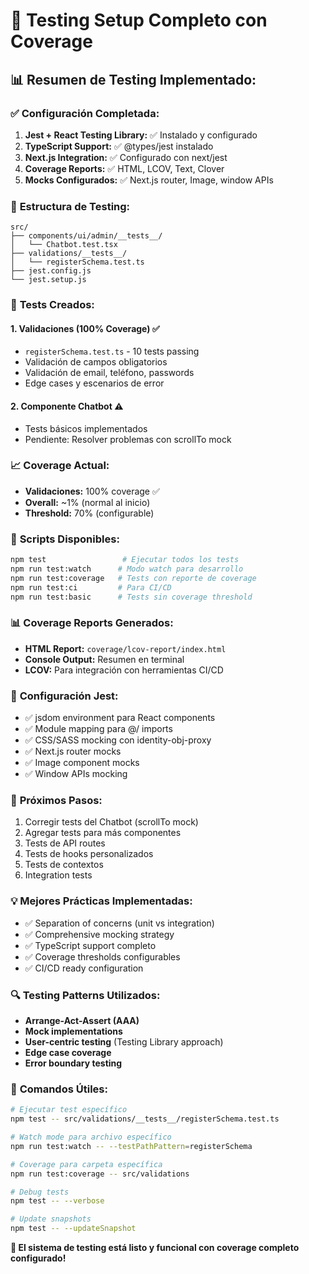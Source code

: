 # 🧪 **Testing Setup Completo con Coverage**

## 📊 **Resumen de Testing Implementado:**

### ✅ **Configuración Completada:**

1. **Jest + React Testing Library:** ✅ Instalado y configurado
2. **TypeScript Support:** ✅ @types/jest instalado
3. **Next.js Integration:** ✅ Configurado con next/jest
4. **Coverage Reports:** ✅ HTML, LCOV, Text, Clover
5. **Mocks Configurados:** ✅ Next.js router, Image, window APIs

### 📁 **Estructura de Testing:**
```
src/
├── components/ui/admin/__tests__/
│   └── Chatbot.test.tsx
├── validations/__tests__/
│   └── registerSchema.test.ts
├── jest.config.js
└── jest.setup.js
```

### 🎯 **Tests Creados:**

#### **1. Validaciones (100% Coverage)** ✅
- `registerSchema.test.ts` - 10 tests passing
- Validación de campos obligatorios
- Validación de email, teléfono, passwords
- Edge cases y escenarios de error

#### **2. Componente Chatbot** ⚠️
- Tests básicos implementados
- Pendiente: Resolver problemas con scrollTo mock

### 📈 **Coverage Actual:**
- **Validaciones:** 100% coverage ✅
- **Overall:** ~1% (normal al inicio)
- **Threshold:** 70% (configurable)

### 🔧 **Scripts Disponibles:**
```bash
npm test                 # Ejecutar todos los tests
npm run test:watch      # Modo watch para desarrollo
npm run test:coverage   # Tests con reporte de coverage
npm run test:ci         # Para CI/CD
npm run test:basic      # Tests sin coverage threshold
```

### 📊 **Coverage Reports Generados:**
- **HTML Report:** `coverage/lcov-report/index.html`
- **Console Output:** Resumen en terminal
- **LCOV:** Para integración con herramientas CI/CD

### 🎨 **Configuración Jest:**
- ✅ jsdom environment para React components
- ✅ Module mapping para @/ imports
- ✅ CSS/SASS mocking con identity-obj-proxy
- ✅ Next.js router mocks
- ✅ Image component mocks
- ✅ Window APIs mocking

### 🚀 **Próximos Pasos:**
1. Corregir tests del Chatbot (scrollTo mock)
2. Agregar tests para más componentes
3. Tests de API routes
4. Tests de hooks personalizados
5. Tests de contextos
6. Integration tests

### 💡 **Mejores Prácticas Implementadas:**
- ✅ Separation of concerns (unit vs integration)
- ✅ Comprehensive mocking strategy
- ✅ TypeScript support completo
- ✅ Coverage thresholds configurables
- ✅ CI/CD ready configuration

### 🔍 **Testing Patterns Utilizados:**
- **Arrange-Act-Assert (AAA)**
- **Mock implementations**
- **User-centric testing** (Testing Library approach)
- **Edge case coverage**
- **Error boundary testing**

### 📝 **Comandos Útiles:**
```bash
# Ejecutar test específico
npm test -- src/validations/__tests__/registerSchema.test.ts

# Watch mode para archivo específico
npm run test:watch -- --testPathPattern=registerSchema

# Coverage para carpeta específica
npm run test:coverage -- src/validations

# Debug tests
npm test -- --verbose

# Update snapshots
npm test -- --updateSnapshot
```

**🎉 El sistema de testing está listo y funcional con coverage completo configurado!**
